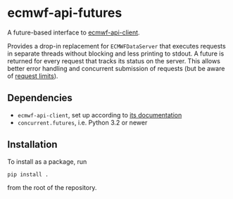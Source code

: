 # ecmwf-api-futures

A future-based interface to [ecmwf-api-client](https://github.com/ecmwf/ecmwf-api-client).

Provides a drop-in replacement for `ECMWFDataServer` that executes requests in separate threads without blocking and less printing to stdout.
A future is returned for every request that tracks its status on the server.
This allows better error handling and concurrent submission of requests (but be aware of [request limits](https://confluence.ecmwf.int/display/UDOC/Total+number+of+requests+a+user+can+submit+-+Web+API+FAQ)).


## Dependencies

- `ecmwf-api-client`, set up according to [its documentation](https://github.com/ecmwf/ecmwf-api-client#configure)
- `concurrent.futures`, i.e. Python 3.2 or newer


## Installation

To install as a package, run

    pip install .

from the root of the repository.

